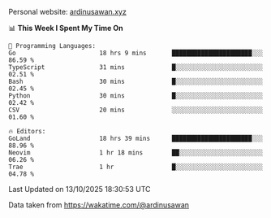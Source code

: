Personal website: [ardinusawan.xyz](https://ardinusawan.xyz)

<!--START_SECTION:waka-->
📊 **This Week I Spent My Time On** 

```text
💬 Programming Languages: 
Go                       18 hrs 9 mins       ██████████████████████░░░   86.59 % 
TypeScript               31 mins             █░░░░░░░░░░░░░░░░░░░░░░░░   02.51 % 
Bash                     30 mins             █░░░░░░░░░░░░░░░░░░░░░░░░   02.45 % 
Python                   30 mins             █░░░░░░░░░░░░░░░░░░░░░░░░   02.42 % 
CSV                      20 mins             ░░░░░░░░░░░░░░░░░░░░░░░░░   01.60 % 

🔥 Editors: 
GoLand                   18 hrs 39 mins      ██████████████████████░░░   88.96 % 
Neovim                   1 hr 18 mins        ██░░░░░░░░░░░░░░░░░░░░░░░   06.26 % 
Trae                     1 hr                █░░░░░░░░░░░░░░░░░░░░░░░░   04.78 % 
```


 Last Updated on 13/10/2025 18:30:53 UTC
<!--END_SECTION:waka-->
Data taken from https://wakatime.com/@ardinusawan
